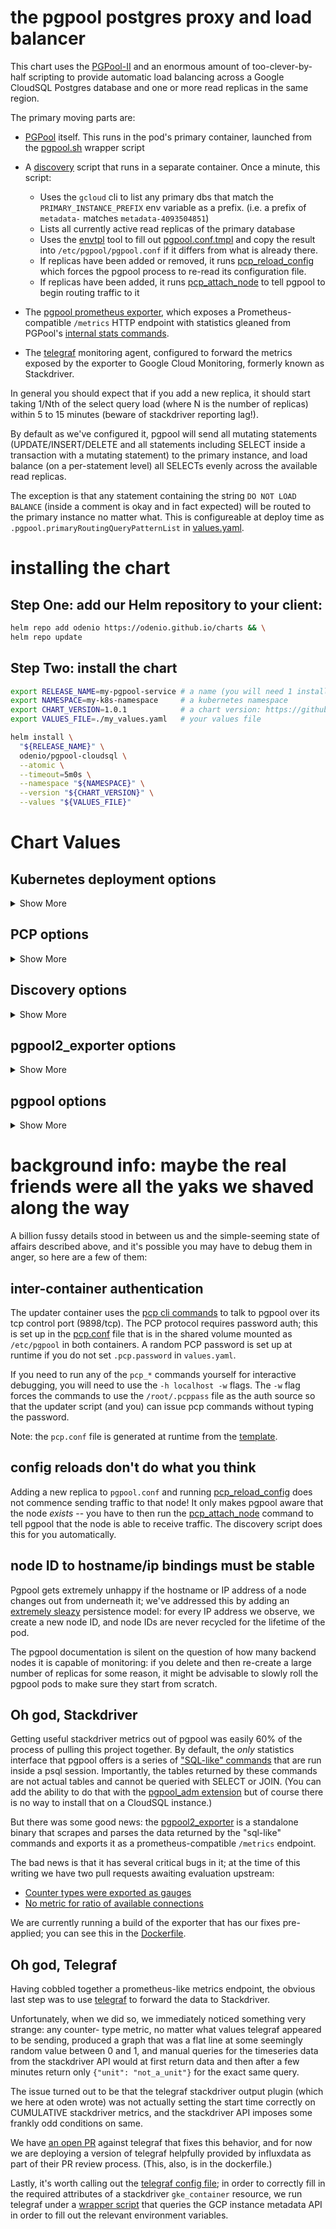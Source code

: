 
# the pgpool postgres proxy and load balancer

This chart uses the [PGPool-II](https://pgpool.net) and an enormous amount of
too-clever-by-half scripting to provide automatic load balancing across a
Google CloudSQL Postgres database and one or more read replicas in the same
region.

The primary moving parts are:

- [PGPool](https://pgpool.net) itself.  This runs in the pod's primary container, launched
  from the [pgpool.sh](bin/pgpool.sh) wrapper script

- A [discovery](bin/discovery.sh) script that runs in a separate container.  Once a minute, this script:
     - Uses the `gcloud` cli to list any primary dbs that match the `PRIMARY_INSTANCE_PREFIX` env
       variable as a prefix. (i.e. a prefix of `metadata-` matches `metadata-4093504851`)
     - Lists all currently active read replicas of the primary database
     - Uses the [envtpl](https://github.com/odenio/envtpl) tool to fill out [pgpool.conf.tmpl](conf/pgpool.conf.tmpl)
       and copy the result into `/etc/pgpool/pgpool.conf` if it differs from what is already there.
     - If replicas have been added or removed, it runs [pcp_reload_config](https://www.pgpool.net/docs/42/en/html/pcp-reload-config.html)
       which forces the pgpool process to re-read its configuration file.
     - If replicas have been added, it runs [pcp_attach_node](https://www.pgpool.net/docs/42/en/html/pcp-attach-node.html)
       to tell pgpool to begin routing traffic to it

- The [pgpool prometheus exporter](https://github.com/pgpool/pgpool2_exporter), which
  exposes a Prometheus-compatible `/metrics` HTTP endpoint with statistics gleaned
  from PGPool's [internal stats commands](https://www.pgpool.net/docs/42/en/html/sql-commands.html).

- The [telegraf](https://github.com/influxdata/telegraf) monitoring agent,
  configured to forward the metrics exposed by the exporter to Google Cloud
  Monitoring, formerly known as Stackdriver.

In general you should expect that if you add a new replica, it should start
taking 1/Nth of the select query load (where N is the number of replicas)
within 5 to 15 minutes (beware of stackdriver reporting lag!).

By default as we've configured it, pgpool will send all mutating statements
(UPDATE/INSERT/DELETE and all statements including SELECT inside a transaction
with a mutating statement) to the primary instance, and load balance (on a
per-statement level) all SELECTs evenly across the available read replicas.

The exception is that any statement containing the string `DO NOT LOAD BALANCE`
(inside a comment is okay and in fact expected) will be routed to the primary
instance no matter what.  This is configureable at deploy time as
`.pgpool.primaryRoutingQueryPatternList` in [values.yaml](Helm/values.yaml).

# installing the chart

## Step One: add our Helm repository to your client:

```sh
helm repo add odenio https://odenio.github.io/charts && \
helm repo update
```

## Step Two: install the chart

```sh
export RELEASE_NAME=my-pgpool-service # a name (you will need 1 installed chart for each primary DB)
export NAMESPACE=my-k8s-namespace     # a kubernetes namespace
export CHART_VERSION=1.0.1            # a chart version: https://github.com/odenio/pgpool-cloudsql/releases
export VALUES_FILE=./my_values.yaml   # your values file

helm install \
  "${RELEASE_NAME}" \
  odenio/pgpool-cloudsql \
  --atomic \
  --timeout=5m0s \
  --namespace "${NAMESPACE}" \
  --version "${CHART_VERSION}" \
  --values "${VALUES_FILE}"
```

# Chart Values

## Kubernetes deployment options
<details>
<summary>Show More</summary>
<hr>

Parameter | Description | Default
--- | --- | ---
`deploy.replicaCount` | Number of pod replicas to deploy | `1`
`deploy.repository` | Docker image repository of the runtime image | `odentech/pgpool-cloudsql`
`deploy.tag` | Docker image tag of the runtime image | `1.0.1`
`deploy.affinity` | Kubernetes [affinity](https://kubernetes.io/docs/concepts/scheduling-eviction/assign-pod-node/) spec applied to the deployment pods | `{}`
`deploy.tolerations` | Kubernetes [tolerations](https://kubernetes.io/docs/concepts/scheduling-eviction/taint-and-toleration/) spec applied to the deployment pods | `{}`
`deploy.podDisruptionBudget.maxUnavailable` | Maximum number of pods allowed to be unavailable during an update ([docs](https://kubernetes.io/docs/tasks/run-application/configure-pdb/)) | 1

<hr>
</details>

## PCP options
<details>
<summary>Show More</summary>
<hr>

Parameter | Description | Default
--- | --- | ---
`pcp.password` | Password used for connecting to the pgpool process control interface by [PCP commands](https://www.pgpool.net/docs/42/en/html/pcp-commands.html).  This is interpolated at startup into both the [pcp.conf](https://www.pgpool.net/docs/42/en/html/configuring-pcp-conf.html) and [pcppass](https://www.pgpool.net/docs/42/en/html/pcp-commands.html#:~:text=2.-,PCP%20password%20file,-The%20file%20.pcppass) files so that the discovery script can send commands to pgpool. (If unset, a random one is generated at runtime.) | `""`

<hr>
</details>

## Discovery options
<details>
<summary>Show More</summary>
<hr>

Parameter | Description | Default
--- | --- | ---
`discovery.primaryInstancePrefix` | *REQUIRED* Search sting used to find the primary instance ID; is fed to `gcloud sql instances list --filter name:${PRIMARY_INSTANCE_PREFIX}`.  *Must* match only one instance. | (none)

<hr>
</details>

## pgpool2_exporter options
<details>
<summary>Show More</summary>
<hr>

Parameter | Description | Default
--- | --- | ---
`exporter.postgresUsername` | *REQUIRED* Username used by [pgpool2_exporter](https://github.com/pgpool/pgpool2_exporter) to connect to pgpool with.  This must be a valid postgres username in your installation. | `""`
`exporter.postgresPassword` | *REQUIRED* Password used with `exporter.postgresUsername` | `""`
`exporter.postgresDatabase` | Postgres database used in the connection string by `pgpool2_exporter` -- this must be a valid database name in your Postgres installation. | `postgres`

<hr>
</details>

## pgpool options

<details>
<summary>Show More</summary>
<hr>

Parameter | Description | Default
--- | --- | ---
`pgpool.reservedConnections` | When this parameter is set to 1 or greater, incoming connections from clients are not accepted with error message "Sorry, too many clients already", rather than blocked if the number of current connections from clients is more than (`numInitChildren` - `reservedConnections`). ([docs](https://www.pgpool.net/docs/latest/en/html/runtime-config-connection.html#GUC-RESERVED-CONNECTIONS)) | `0`
`pgpool.numInitChildren` | The number of preforked Pgpool-II server processes. ([docs](https://www.pgpool.net/docs/latest/en/html/runtime-config-connection.html#GUC-NUM-INIT-CHILDREN)) | `128`
`pgpool.maxPool` | The maximum number of cached connections in each Pgpool-II child process. ([docs](https://www.pgpool.net/docs/latest/en/html/runtime-config-connection.html#GUC-MAX-POOL)) | `32`
`pgpool.childLifeTime` | Specifies the time in seconds to terminate a Pgpool-II child process if it remains idle. ([docs](https://www.pgpool.net/docs/latest/en/html/runtime-config-connection-pooling.html#GUC-CHILD-LIFE-TIME)) | `5min`
`pgpool.childMaxConnections` | Specifies the lifetime of a Pgpool-II child process in terms of the number of client connections it can receive. Pgpool-II will terminate the child process after it has served child_max_connections client connections and will immediately spawn a new child process to take its place. ([docs](https://www.pgpool.net/docs/latest/en/html/runtime-config-connection-pooling.html#GUC-CHILD-MAX-CONNECTIONS)) | `8192`
`pgpool.connectionLifetime` | Specifies the time in seconds to terminate the cached connections to the PostgreSQL backend. This serves as the cached connection expiration time.  ([docs](https://www.pgpool.net/docs/latest/en/html/runtime-config-connection-pooling.html#GUC-CONNECTION-LIFE-TIME)) |  `0`
`pgpool.clientIdleLimit` | Specifies the time in seconds to disconnect a client if it remains idle since the last query. ([docs](https://www.pgpool.net/docs/latest/en/html/runtime-config-connection-pooling.html#GUC-CONNECTION-IDLE-LIMIT)) | `300`
`pgpool.ignoreLeadingWhiteSpace` | When set to on, Pgpool-II ignores the white spaces at the beginning of SQL queries in load balancing. ([docs](https://www.pgpool.net/docs/latest/en/html/runtime-config-load-balancing.html#GUC-IGNORE-LEADING-WHITE-SPACE)) | `on`
`pgpool.primaryRoutingQueryPatternList` | Specifies a semicolon separated list of regular expressions matching SQL patterns that should always be sent to primary node. ([docs](https://www.pgpool.net/docs/latest/en/html/runtime-config-load-balancing.html#GUC-PRIMARY-ROUTING-QUERY-PATTERN-LIST)) | `.*DO NOT LOAD BALANCE.*`
`pgpool.allowSqlComments` | When set to on, Pgpool-II ignore the SQL comments when identifying if the load balance or query cache is possible on the query. When this parameter is set to off, the SQL comments on the query could effectively prevent the query from being load balanced or cached. ([docs](https://www.pgpool.net/docs/latest/en/html/runtime-config-load-balancing.html#GUC-ALLOW-SQL-COMMENTS)) | `on`
`pgpool.disableLoadBalanceOnWrite` | Specify load balance behavior after write queries appear. Options are `off`, `transaction`, `trans_transaction`, `always` and `dml_adaptive`. ([docs](https://www.pgpool.net/docs/latest/en/html/runtime-config-load-balancing.html#GUC-DISABLE-LOAD-BALANCE-ON-WRITE)) | `transaction`
`pgpool.statementLevelLoadBalance` | When set to on, the load balancing node is decided for each read query. When set to off, load balancing node is decided at the session start time and will not be changed until the session ends. ([docs](https://www.pgpool.net/docs/latest/en/html/runtime-config-load-balancing.html#GUC-STATEMENT-LEVEL-LOAD-BALANCE)) | `on`
`pgpool.logMinMessages` | Controls which minimum message levels are emitted to log. Valid values are `DEBUG5`, `DEBUG4`, `DEBUG3`, `DEBUG2`, `DEBUG1`, `INFO`, `NOTICE`, `WARNING`, `ERROR`, `LOG`, `FATAL`, and `PANIC`. ([docs](https://www.pgpool.net/docs/latest/en/html/runtime-config-logging.html#GUC-LOG-MIN-MESSAGES)) | `ERROR`
`pgpool.logErrorVerbosity` | Controls the amount of detail emitted for each message that is logged. Valid values are `TERSE`, `DEFAULT`, and `VERBOSE`, each adding more fields to displayed messages. `TERSE` excludes the logging of `DETAIL`, `HINT`, `QUERY` and `CONTEXT` error information.  ([docs](https://www.pgpool.net/docs/latest/en/html/runtime-config-logging.html#GUC-LOG-ERROR-VERBOSITY)) | `TERSE`
`pgpool.srCheckUsername` | *REQUIRED* Specifies the PostgreSQL user name to perform streaming replication check. The user must have LOGIN privilege and exist on all the PostgreSQL backends. ([docs](https://www.pgpool.net/docs/latest/en/html/runtime-streaming-replication-check.html#GUC-SR-CHECK-USER)) | `""`
`pgpool.srCheckPassword` | Specifies the password of the `srCheckUsername` PostgreSQL user to perform the streaming replication checks. Use '' (empty string) if the user does not requires a password. ([docs](https://www.pgpool.net/docs/latest/en/html/runtime-streaming-replication-check.html#GUC-SR-CHECK-PASSWORD)) | `""`
`pgpool.srCheckDatabase` | Specifies the database to perform streaming replication delay checks. ([docs](https://www.pgpool.net/docs/latest/en/html/runtime-streaming-replication-check.html#GUC-SR-CHECK-DATABASE)) | `postgres`
`pgpool.healthCheckUsername` | *REQUIRED* Specifies the PostgreSQL user name to perform health check. The same user must exist in all the PostgreSQL backends. ([docs](https://www.pgpool.net/docs/latest/en/html/runtime-config-health-check.html#GUC-HEALTH-CHECK-USER)) | `""`
`pgpool.healthCheckPassword` | Specifies the password for the PostgreSQL user name configured in health_check_user to perform health check. The user and password must be same in all the PostgreSQL backends. ([docs](https://www.pgpool.net/docs/latest/en/html/runtime-config-health-check.html#GUC-HEALTH-CHECK-PASSWORD)) | `""`
`pgpool.healthCheckDatabase` | Specifies the PostgreSQL database name to perform health check. ([docs](https://www.pgpool.net/docs/latest/en/html/runtime-config-health-check.html#GUC-HEALTH-CHECK-DATABASE)) | `postgres`

<hr>
</details>

# background info: maybe the real friends were all the yaks we shaved along the way

A billion fussy details stood in between us and the simple-seeming state of
affairs described above, and it's possible you may have to debug them in anger,
so here are a few of them:

## inter-container authentication

The updater container uses the [pcp cli
commands](https://www.pgpool.net/docs/42/en/html/pcp-commands.html) to talk to
pgpool over its tcp control port (9898/tcp).  The PCP protocol requires
password auth; this is set up in the [pcp.conf](conf/pcp.conf) file that is in
the shared volume mounted as `/etc/pgpool` in both containers.  A random PCP
password is set up at runtime if you do not set `.pcp.password` in
`values.yaml`.

If you need to run any of the `pcp_*` commands yourself for interactive
debugging, you will need to use the `-h localhost -w` flags.  The `-w` flag
forces the commands to use the `/root/.pcppass` file as the auth source so that
the updater script (and you) can issue pcp commands without typing the
password.

Note: the `pcp.conf` file is generated at runtime from the
[template](conf/pcp.conf.tmpl).

## config reloads don't do what you think

Adding a new replica to `pgpool.conf` and running
[pcp_reload_config](https://www.pgpool.net/docs/42/en/html/pcp-reload-config.html)
does not commence sending traffic to that node!  It only makes pgpool aware
that the node _exists_ -- you have to then run the
[pcp_attach_node](https://www.pgpool.net/docs/42/en/html/pcp-attach-node.html)
command to tell pgpool that the node is able to receive traffic.  The discovery
script does this for you automatically.

## node ID to hostname/ip bindings must be stable

Pgpool gets extremely unhappy if the hostname or IP address of a node changes
out from underneath it; we've addressed this by adding an [extremely
sleazy](bin/functions.sh) persistence model: for every IP address we observe,
we create a new node ID, and node IDs are never recycled for the lifetime of
the pod.

The pgpool documentation is silent on the question of how many backend nodes it
is capable of monitoring: if you delete and then re-create a large number of
replicas for some reason, it might be advisable to slowly roll the pgpool pods
to make sure they start from scratch.

## Oh god, Stackdriver

Getting useful stackdriver metrics out of pgpool was easily 60% of the process
of pulling this project together.  By default, the _only_ statistics interface
that pgpool offers is a series of ["SQL-like"
commands](https://www.pgpool.net/docs/42/en/html/sql-commands.html) that are
run inside a psql session.  Importantly, the tables returned by these commands
are not actual tables and cannot be queried with SELECT or JOIN.  (You can add
the ability to do that with the [pgpool_adm
extension](https://www.pgpool.net/docs/42/en/html/pgpool-adm.html) but of
course there is no way to install that on a CloudSQL instance.)

But there was some good news: the
[pgpool2_exporter](https://github.com/pgpool/pgpool2_exporter) is a standalone
binary that scrapes and parses the data returned by the "sql-like" commands and
exports it as a prometheus-compatible `/metrics` endpoint.

The bad news is that it has several critical bugs in it; at the time of this
writing we have two pull requests awaiting evaluation upstream:

- [Counter types were exported as gauges](https://github.com/pgpool/pgpool2_exporter/pull/10)
- [No metric for ratio of available connections](https://github.com/pgpool/pgpool2_exporter/pull/9)

We are currently running a build of the exporter that has our fixes
pre-applied; you can see this in the [Dockerfile](Dockerfile).

## Oh god, Telegraf

Having cobbled together a prometheus-like metrics endpoint, the obvious last
step was to use [telegraf](https://github.com/influxdata/telegraf) to forward
the data to Stackdriver.

Unfortunately, when we did so, we immediately noticed something very strange:
any counter- type metric, no matter what values telegraf appeared to be
sending, produced a graph that was a flat line at some seemingly random value
between 0 and 1, and manual queries for the timeseries data from the
stackdriver API would at first return data and then after a few minutes return
only `{"unit": "not_a_unit"}` for the exact same query.

The issue turned out to be that the telegraf stackdriver output plugin (which
we here at oden wrote) was not actually setting the start time correctly on
CUMULATIVE stackdriver metrics, and the stackdriver API imposes some frankly
odd conditions on same.

We have [an open PR](https://github.com/influxdata/telegraf/pull/10097) against
telegraf that fixes this behavior, and for now we are deploying a version of
telegraf helpfully provided by influxdata as part of their PR review process.
(This, also, is in the dockerfile.)

Lastly, it's worth calling out the [telegraf config
file](Helm/templates/configmap.yaml); in order to correctly fill in the
required attributes of a stackdriver `gke_container` resource, we run telegraf
under a [wrapper script](bin/telegraf.sh) that queries the GCP instance
metadata API in order to fill out the relevant environment variables.
